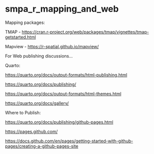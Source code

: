 # smpa_r_mapping_and_web

Mapping packages:

TMAP - https://cran.r-project.org/web/packages/tmap/vignettes/tmap-getstarted.html

Mapview - https://r-spatial.github.io/mapview/


For Web publishing discussions...

Quarto:

https://quarto.org/docs/output-formats/html-publishing.html

https://quarto.org/docs/publishing/

https://quarto.org/docs/output-formats/html-themes.html

https://quarto.org/docs/gallery/

Where to Publish:

https://quarto.org/docs/publishing/github-pages.html

https://pages.github.com/

https://docs.github.com/en/pages/getting-started-with-github-pages/creating-a-github-pages-site
